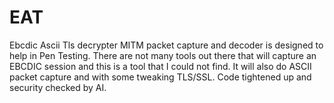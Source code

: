 # EAT
Ebcdic Ascii Tls decrypter MITM packet capture and decoder is designed to help in Pen Testing. There are not many tools out there that will capture an EBCDIC session and this is a tool that I could not find.  It will also do ASCII packet capture and with some tweaking TLS/SSL.
Code tightened up and security checked by AI.  
